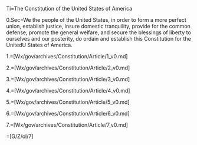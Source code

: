 Ti=The Constitution of the United States of America

0.Sec=We the people of the United States, in order to form a more perfect union, establish justice, insure domestic tranquility, provide for the common defense, promote the general welfare, and secure the blessings of liberty to ourselves and our posterity, do ordain and establish this Constitution for the UnitedU States of America.

1.=[Wx/gov/archives/Constitution/Article/1_v0.md] 

2.=[Wx/gov/archives/Constitution/Article/2_v0.md] 

3.=[Wx/gov/archives/Constitution/Article/3_v0.md] 

4.=[Wx/gov/archives/Constitution/Article/4_v0.md] 

5.=[Wx/gov/archives/Constitution/Article/5_v0.md] 

6.=[Wx/gov/archives/Constitution/Article/6_v0.md] 

7.=[Wx/gov/archives/Constitution/Article/7_v0.md]

=[G/Z/ol/7]